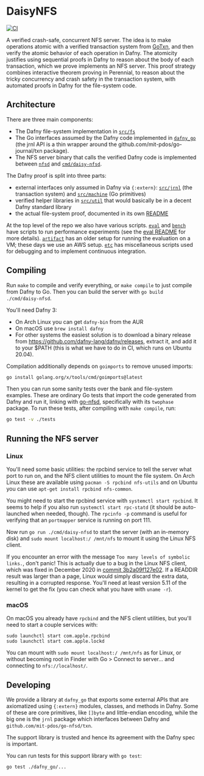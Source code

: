 # DaisyNFS

[![CI](https://github.com/mit-pdos/daisy-nfsd/actions/workflows/main.yml/badge.svg)](https://github.com/mit-pdos/daisy-nfsd/actions/workflows/main.yml)

A verified crash-safe, concurrent NFS server. The idea is to make operations
atomic with a verified transaction system from
[GoTxn](https://github.com/mit-pdos/go-journal), and then verify the atomic
behavior of each operation in Dafny. The atomicity justifies using sequential
proofs in Dafny to reason about the body of each transaction, which we prove
implements an NFS server. This proof strategy combines interactive theorem
proving in Perennial, to reason about the tricky concurrency and crash safety in
the transaction system, with automated proofs in Dafny for the file-system code.

## Architecture

There are three main components:

- The Dafny file-system implementation in [`src/fs`](src/fs/)
- The Go interfaces assumed by the Dafny code implemented in
  [`dafny_go`](dafny_go/) (the jrnl API is a thin wrapper around the
  github.com/mit-pdos/go-journal/txn package).
- The NFS server binary that calls the verified Dafny code is implemented
  between [`nfsd`](nfsd/) and [`cmd/daisy-nfsd`](cmd/daisy-nfsd/).

The Dafny proof is split into three parts:

- external interfaces only assumed in Dafny via `{:extern}`:
  [`src/jrnl`](src/jrnl) (the transaction system) and
  [`src/machine`](src/machine) (Go primitives)
- verified helper libraries in [`src/util`](src/util) that would basically be in
  a decent Dafny standard library
- the actual file-system proof, documented in its own [README](src/fs/README.md)

At the top level of the repo we also have various scripts. [`eval`](eval/) and
[`bench`](bench/) have scripts to run performance experiments (see the [eval
README](eval/README.md) for more details). [`artifact`](artifact/) has an older
setup for running the evaluation on a VM; these days we use an AWS setup.
[`etc`](etc/) has miscellaneous scripts used for debugging and to implement
continuous integration.

## Compiling

Run `make` to compile and verify everything, or `make compile` to just compile
from Dafny to Go. Then you can build the server with `go build ./cmd/daisy-nfsd`.

You'll need Dafny 3:

- On Arch Linux you can get `dafny-bin` from the AUR
- On macOS use `brew install dafny`
- For other systems the easiest solution is to download a binary release from
  https://github.com/dafny-lang/dafny/releases, extract it, and add it to your
  $PATH (this is what we have to do in CI, which runs on Ubuntu 20.04).

Compilation additionally depends on `goimports` to remove unused imports:

```sh
go install golang.org/x/tools/cmd/goimports@latest
```

Then you can run some sanity tests over the bank and file-system examples.
These are ordinary Go tests that import the code generated from Dafny and
run it, linking with [go-nfsd](https://github.com/mit-pdos/go-nfsd),
specifically with its `twophase` package. To run these tests,
after compiling with `make compile`, run:

```sh
go test -v ./tests
```

## Running the NFS server

### Linux

You'll need some basic utilities: the rpcbind service to tell the server what
port to run on, and the NFS client utilities to mount the file system. On Arch
Linux these are available using `pacman -S rpcbind nfs-utils` and on Ubuntu you
can use `apt-get install rpcbind nfs-common`.

You might need to start the rpcbind service with `systemctl start rpcbind`. It
seems to help if you also run `systemctl start rpc-statd` (it should be
auto-launched when needed, though). The `rpcinfo -p` command is useful for
verifying that an `portmapper` service is running on port 111.

Now run `go run ./cmd/daisy-nfsd` to start the server (with an in-memory disk)
and `sudo mount localhost:/ /mnt/nfs` to mount it using the Linux NFS client.

If you encounter an error with the message `Too many levels of symbolic links.`,
don't panic! This is actually due to a bug in the Linux NFS client, which was
fixed in December 2020 in [commit
3b2a09f127e02](https://git.kernel.org/pub/scm/linux/kernel/git/torvalds/linux.git/commit/?id=3b2a09f127e025674945e82c1ec0c88d6740280e).
If a READDIR result was larger than a page, Linux would simply discard the extra
data, resulting in a corrupted response. You'll need at least version 5.11 of
the kernel to get the fix (you can check what you have with `uname -r`).

### macOS

On macOS you already have `rpcbind` and the NFS client utilities, but you'll
need to start a couple services with:

```
sudo launchctl start com.apple.rpcbind
sudo launchctl start com.apple.lockd
```

You can mount with `sudo mount localhost:/ /mnt/nfs` as for Linux, or without
becoming root in Finder with Go > Connect to server... and connecting to
`nfs://localhost/`.

## Developing

We provide a library at `dafny_go` that exports some external APIs that are
axiomatized using `{:extern}` modules, classes, and methods in Dafny. Some of
these are core primitives, like `[]byte` and little-endian encoding, while the
big one is the `jrnl` package which interfaces between Dafny and
`github.com/mit-pdos/go-nfsd/txn`.

The support library is trusted and hence its agreement with the Dafny spec is
important.

You can run tests for this support library with `go test`:

```sh
go test ./dafny_go/...
```
